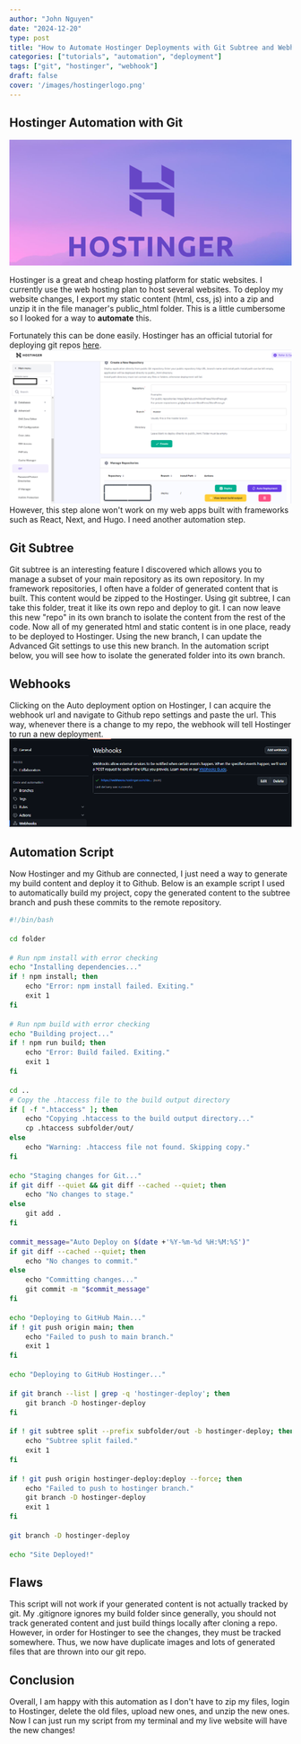 ```yaml
---
author: "John Nguyen"
date: "2024-12-20"
type: post
title: "How to Automate Hostinger Deployments with Git Subtree and Webhooks"
categories: ["tutorials", "automation", "deployment"]
tags: ["git", "hostinger", "webhook"]
draft: false
cover: '/images/hostingerlogo.png'
---
```


## Hostinger Automation with Git

![Image Description](/images/hostingerlogo.png)

Hostinger is a great and cheap hosting platform for static websites. I currently use the web hosting plan to host several websites. To deploy my website changes, I export my static content (html, css, js) into a zip and unzip it in the file manager's public_html folder. This is a little cumbersome so I looked for a way to **automate** this.

Fortunately this can be done easily. Hostinger has an official tutorial for deploying git repos [here](https://support.hostinger.com/en/articles/1583302-how-to-deploy-a-git-repository).
![Image Description](/images/hostingergitpanel.png)
However, this step alone won't work on my web apps built with frameworks such as React, Next, and Hugo. I need another automation step.


## Git Subtree

Git subtree is an interesting feature I discovered which allows you to manage a subset of your main repository as its own repository. In my framework repositories, I often have a folder of generated content that is built. This content would be zipped to the Hostinger. Using git subtree, I can take this folder, treat it like its own repo and deploy to git. I can now leave this new "repo" in its own branch to isolate the content from the rest of the code. Now all of my generated html and static content is in one place, ready to be deployed to Hostinger. Using the new branch, I can update the Advanced Git settings to use this new branch. In the automation script below, you will see how to isolate the generated folder into its own branch.

## Webhooks

Clicking on the Auto deployment option on Hostinger, I can acquire the webhook url and navigate to Github repo settings and paste the url. This way, whenever there is a change to my repo, the webhook will tell Hostinger to run a new deployment.
![Image Description](/images/gitwebhook.png)

## Automation Script
Now Hostinger and my Github are connected, I just need a way to generate my build content and deploy it to Github. Below is an example script I used to automatically build my project, copy the generated content to the subtree branch and push these commits to the remote repository.

```bash
#!/bin/bash

cd folder

# Run npm install with error checking
echo "Installing dependencies..."
if ! npm install; then
    echo "Error: npm install failed. Exiting."
    exit 1
fi

# Run npm build with error checking
echo "Building project..."
if ! npm run build; then
    echo "Error: Build failed. Exiting."
    exit 1
fi

cd ..
# Copy the .htaccess file to the build output directory
if [ -f ".htaccess" ]; then
    echo "Copying .htaccess to the build output directory..."
    cp .htaccess subfolder/out/
else
    echo "Warning: .htaccess file not found. Skipping copy."
fi

echo "Staging changes for Git..."
if git diff --quiet && git diff --cached --quiet; then
    echo "No changes to stage."
else
    git add .
fi

commit_message="Auto Deploy on $(date +'%Y-%m-%d %H:%M:%S')"
if git diff --cached --quiet; then
    echo "No changes to commit."
else
    echo "Committing changes..."
    git commit -m "$commit_message"
fi

echo "Deploying to GitHub Main..."
if ! git push origin main; then
    echo "Failed to push to main branch."
    exit 1
fi

echo "Deploying to GitHub Hostinger..."

if git branch --list | grep -q 'hostinger-deploy'; then
    git branch -D hostinger-deploy
fi

if ! git subtree split --prefix subfolder/out -b hostinger-deploy; then
    echo "Subtree split failed."
    exit 1
fi

if ! git push origin hostinger-deploy:deploy --force; then
    echo "Failed to push to hostinger branch."
    git branch -D hostinger-deploy
    exit 1
fi

git branch -D hostinger-deploy

echo "Site Deployed!"
```


## Flaws 
This script will not work if your generated content is not actually tracked by git. My .gitignore ignores my build folder since generally, you should not track generated content and just build things locally after cloning a repo. However, in order for Hostinger to see the changes, they must be tracked somewhere. Thus, we now have duplicate images and lots of generated files that are thrown into our git repo. 


## Conclusion
Overall, I am happy with this automation as I don't have to zip my files, login to Hostinger, delete the old files, upload new ones, and unzip the new ones. Now I can just run my script from my terminal and my live website will have the new changes!


